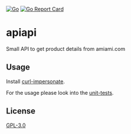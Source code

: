[![Go](https://github.com/Stegosawr/apiapi/actions/workflows/go.yml/badge.svg)](https://github.com/Stegosawr/apiapi/actions/workflows/go.yml)
[![Go Report Card](https://goreportcard.com/badge/github.com/Stegosawr/apiapi)](https://goreportcard.com/report/github.com/Stegosawr/apiapi)

# apiapi
Small API to get product details from amiami.com

## Usage

Install [curl-impersonate](https://github.com/lwthiker/curl-impersonate).

For the usage please look into the [unit-tests](apiapi_test.go).

## License

[GPL-3.0](LICENSE)